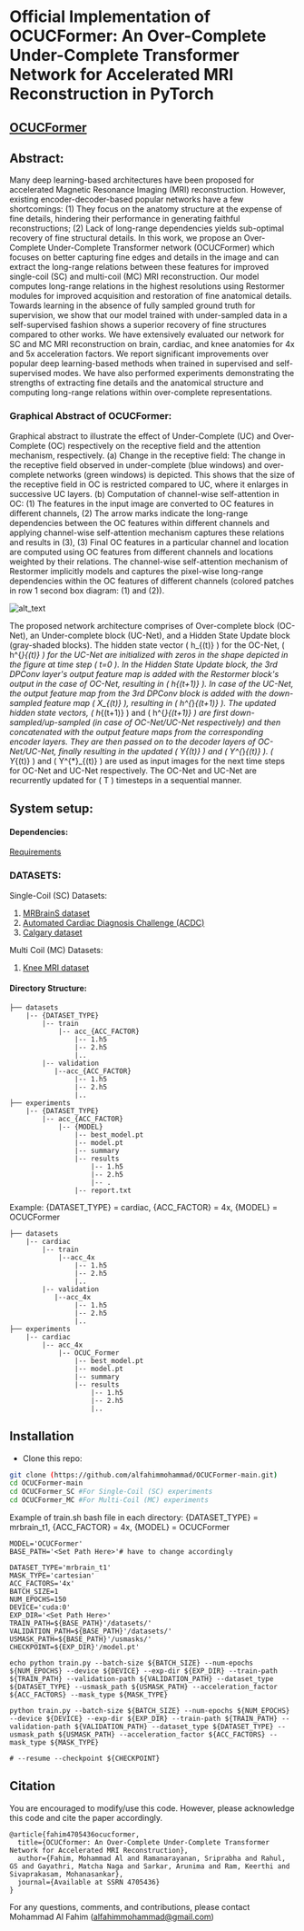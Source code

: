 # Official Implementation of OCUCFormer: An Over-Complete Under-Complete Transformer Network for Accelerated MRI Reconstruction in PyTorch

## [OCUCFormer](https://papers.ssrn.com/sol3/papers.cfm?abstract_id=4705436)

## Abstract:

Many deep learning-based architectures have been proposed for accelerated Magnetic Resonance Imaging (MRI) reconstruction. However, existing encoder-decoder-based popular networks have a few shortcomings: (1) They focus on the anatomy structure at the expense of fine details, hindering their performance in generating faithful reconstructions; (2) Lack of long-range dependencies yields sub-optimal recovery of fine structural details. In this work, we propose an Over-Complete Under-Complete Transformer network (OCUCFormer) which focuses on better capturing fine edges and details in the image and can extract the long-range relations between these features for improved single-coil (SC) and multi-coil (MC) MRI reconstruction. Our model computes long-range relations in the highest resolutions using Restormer modules for improved acquisition and restoration of fine anatomical details. Towards learning in the absence of fully sampled ground truth for supervision, we show that our model trained with under-sampled data in a self-supervised fashion shows a superior recovery of fine structures compared to other works. We have extensively evaluated our network for SC and MC MRI reconstruction on brain, cardiac, and knee anatomies for 4x and 5x acceleration factors. We report significant improvements over popular deep learning-based methods when trained in supervised and self-supervised modes. We have also performed experiments demonstrating the strengths of extracting fine details and the anatomical structure and computing long-range relations within over-complete representations.

### Graphical Abstract of OCUCFormer:
Graphical abstract to illustrate the effect of Under-Complete (UC) and Over-Complete (OC) respectively on the receptive field and the attention mechanism, respectively. (a) Change in the receptive field:  The change in the receptive field observed in under-complete (blue windows) and over-complete networks (green windows) is depicted. This shows that the size of the receptive field in OC is restricted compared to UC, where it enlarges in successive UC layers. (b) Computation of channel-wise self-attention in OC: (1) The features in the input image are converted to OC features in different channels, (2) The arrow marks indicate the long-range dependencies between the OC features within different channels and applying channel-wise self-attention mechanism captures these relations and results in (3), (3) Final OC features in a particular channel and location are computed using OC features from different channels and locations weighted by their relations. The channel-wise self-attention mechanism of Restormer implicitly models and captures the pixel-wise long-range dependencies within the OC features of different channels (colored patches in row 1 second box diagram: (1) and (2)). 



![alt_text](https://github.com/alfahimmohammad/OCUCFormer-main/blob/master/Images/graphical_abstract_fig_new.png?raw=true)


The proposed network architecture comprises of Over-complete block (OC-Net), an Under-complete block (UC-Net), and a Hidden State Update block (gray-shaded blocks). The hidden state vector \( h_{(t)} \) for the OC-Net, \( h^{*}_{(t)} \) for the UC-Net are initialized with zeros in the shape depicted in the figure at time step \( t=0 \). In the Hidden State Update block, the 3rd DPConv layer's output feature map is added with the Restormer block's output in the case of OC-Net, resulting in \( h_{(t+1)} \). In case of the UC-Net, the output feature map from the 3rd DPConv block is added with the down-sampled feature map \( X_{(t)} \), resulting in \( h^{*}_{(t+1)} \). The updated hidden state vectors, \( h_{(t+1)} \) and \( h^{*}_{(t+1)} \) are first down-sampled/up-sampled (in case of OC-Net/UC-Net respectively) and then concatenated with the output feature maps from the corresponding encoder layers. They are then passed on to the decoder layers of OC-Net/UC-Net, finally resulting in the updated \( Y_{(t)} \) and \( Y^{*}_{(t)} \). \( Y_{(t)} \) and \( Y^{*}_{(t)} \) are used as input images for the next time steps for OC-Net and UC-Net respectively. The OC-Net and UC-Net are recurrently updated for \( T \) timesteps in a sequential manner.


## System setup:
#### Dependencies:
[Requirements](https://github.com/alfahimmohammad/OCUCFormer-main/blob/master/requirements.txt)

### DATASETS:
Single-Coil (SC) Datasets:
1. [MRBrainS dataset](https://www.hindawi.com/journals/cin/2015/813696/)
2. [Automated Cardiac Diagnosis Challenge (ACDC)](https://ieeexplore.ieee.org/document/8360453)
3. [Calgary dataset](https://www.sciencedirect.com/science/article/pii/S1053811917306687)

Multi Coil (MC) Datasets:
1. [Knee MRI dataset](https://onlinelibrary.wiley.com/doi/abs/10.1002/mrm.26977)
   
#### Directory Structure:
```
├── datasets
    |-- {DATASET_TYPE}
        |-- train
            |-- acc_{ACC_FACTOR}
                |-- 1.h5
                |-- 2.h5
                |..
        |-- validation
           |--acc_{ACC_FACTOR}
                |-- 1.h5
                |-- 2.h5
                |..
├── experiments
    |-- {DATASET_TYPE}
        |-- acc_{ACC_FACTOR}
            |-- {MODEL}
                |-- best_model.pt
                |-- model.pt
                |-- summary
                |-- results
                    |-- 1.h5
                    |-- 2.h5
                    |-- .
                |-- report.txt
```
Example: {DATASET_TYPE} = cardiac, {ACC_FACTOR} = 4x, {MODEL} = OCUCFormer
```
├── datasets
    |-- cardiac
        |-- train
            |--acc_4x
                |-- 1.h5
                |-- 2.h5
                |..
        |-- validation
           |--acc_4x
                |-- 1.h5
                |-- 2.h5
                |..
├── experiments
    |-- cardiac
        |-- acc_4x
            |-- OCUC_Former
                |-- best_model.pt
                |-- model.pt
                |-- summary
                |-- results
                    |-- 1.h5
                    |-- 2.h5
                    |..
```
## Installation
- Clone this repo:
```bash
git clone (https://github.com/alfahimmohammad/OCUCFormer-main.git)
cd OCUCFormer-main
cd OCUCFormer_SC #For Single-Coil (SC) experiments
cd OCUCFormer_MC #For Multi-Coil (MC) experiments
```
Example of train.sh bash file in each directory: {DATASET_TYPE} = mrbrain_t1, {ACC_FACTOR} = 4x, {MODEL} = OCUCFormer
```
MODEL='OCUCFormer'
BASE_PATH='<Set Path Here>'# have to change accordingly

DATASET_TYPE='mrbrain_t1'
MASK_TYPE='cartesian'
ACC_FACTORS='4x'
BATCH_SIZE=1
NUM_EPOCHS=150
DEVICE='cuda:0'
EXP_DIR='<Set Path Here>'
TRAIN_PATH=${BASE_PATH}'/datasets/'
VALIDATION_PATH=${BASE_PATH}'/datasets/'
USMASK_PATH=${BASE_PATH}'/usmasks/'
CHECKPOINT=${EXP_DIR}'/model.pt'

echo python train.py --batch-size ${BATCH_SIZE} --num-epochs ${NUM_EPOCHS} --device ${DEVICE} --exp-dir ${EXP_DIR} --train-path ${TRAIN_PATH} --validation-path ${VALIDATION_PATH} --dataset_type ${DATASET_TYPE} --usmask_path ${USMASK_PATH} --acceleration_factor ${ACC_FACTORS} --mask_type ${MASK_TYPE}

python train.py --batch-size ${BATCH_SIZE} --num-epochs ${NUM_EPOCHS} --device ${DEVICE} --exp-dir ${EXP_DIR} --train-path ${TRAIN_PATH} --validation-path ${VALIDATION_PATH} --dataset_type ${DATASET_TYPE} --usmask_path ${USMASK_PATH} --acceleration_factor ${ACC_FACTORS} --mask_type ${MASK_TYPE} 

# --resume --checkpoint ${CHECKPOINT}
```


## Citation
You are encouraged to modify/use this code. However, please acknowledge this code and cite the paper accordingly.
```
@article{fahim4705436ocucformer,
  title={OCUCformer: An Over-Complete Under-Complete Transformer Network for Accelerated MRI Reconstruction},
  author={Fahim, Mohammad Al and Ramanarayanan, Sriprabha and Rahul, GS and Gayathri, Matcha Naga and Sarkar, Arunima and Ram, Keerthi and Sivaprakasam, Mohanasankar},
  journal={Available at SSRN 4705436}
}
```
For any questions, comments, and contributions, please contact Mohammad Al Fahim (alfahimmohammad@gmail.com) <br />
